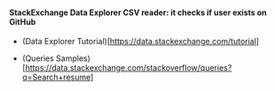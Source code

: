 #### StackExchange Data Explorer CSV reader: it checks if user exists on GitHub

* (Data Explorer Tutorial)[https://data.stackexchange.com/tutorial]

* (Queries Samples)[https://data.stackexchange.com/stackoverflow/queries?q=Search+resume]
